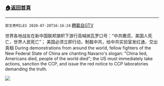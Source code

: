 ﻿###  [:house:返回首頁](https://github.com/ourhimalayas/txt)
---

`郭文贵MILES 2020-07-28T16:16:24` [轉載自GTV](https://gtv.org/web/#/UserInfo/5e596957357cc612d35a8044)

世界各地战友在新中国联邦旗帜下游行高喊纳瓦罗口号：“中共撒谎，美国人死亡，世界人民死亡”； 美国必须立即行动，制裁中共，给中共实验室发红通，交出真相
During demonstrations from around the world, fellow fighters of the New Federal State of China are chanting Navarro's slogan: "China lied, Americans died, people of the world died"; the US must immediately take actions, sanction the CCP, and issue the red notice to CCP laboratories demanding the truth.

[![](https://filegroup.gtv.org/cdn-cgi/image/width=600/https://filegroup.gtv.org/group2/default/20200728/16/16/1/4922f07a8eb93f2342461b060bb3828a)](https://filegroup.gtv.org/group2/default/20200728/16/16/1/256bf61e1e432f9232a63932e7bb1772.mp4)